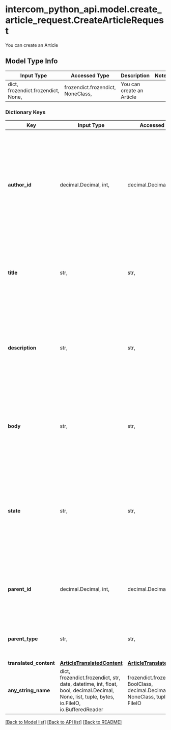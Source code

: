 # intercom_python_api.model.create_article_request.CreateArticleRequest

You can create an Article

## Model Type Info
Input Type | Accessed Type | Description | Notes
------------ | ------------- | ------------- | -------------
dict, frozendict.frozendict, None,  | frozendict.frozendict, NoneClass,  | You can create an Article | 

### Dictionary Keys
Key | Input Type | Accessed Type | Description | Notes
------------ | ------------- | ------------- | ------------- | -------------
**author_id** | decimal.Decimal, int,  | decimal.Decimal,  | The id of the author of the article. For multilingual articles, this will be the id of the author of the default language&#x27;s content. Must be a teammate on the help center&#x27;s workspace. | 
**title** | str,  | str,  | The title of the article.For multilingual articles, this will be the title of the default language&#x27;s content. | 
**description** | str,  | str,  | The description of the article. For multilingual articles, this will be the description of the default language&#x27;s content. | [optional] 
**body** | str,  | str,  | The content of the article. For multilingual articles, this will be the body of the default language&#x27;s content. | [optional] 
**state** | str,  | str,  | Whether the article will be &#x60;published&#x60; or will be a &#x60;draft&#x60;. Defaults to draft. For multilingual articles, this will be the state of the default language&#x27;s content. | [optional] must be one of ["published", "draft", ] 
**parent_id** | decimal.Decimal, int,  | decimal.Decimal,  | The id of the article&#x27;s parent collection or section. An article without this field stands alone. | [optional] 
**parent_type** | str,  | str,  | The type of parent, which can either be a &#x60;collection&#x60; or &#x60;section&#x60;. | [optional] 
**translated_content** | [**ArticleTranslatedContent**](ArticleTranslatedContent.md) | [**ArticleTranslatedContent**](ArticleTranslatedContent.md) |  | [optional] 
**any_string_name** | dict, frozendict.frozendict, str, date, datetime, int, float, bool, decimal.Decimal, None, list, tuple, bytes, io.FileIO, io.BufferedReader | frozendict.frozendict, str, BoolClass, decimal.Decimal, NoneClass, tuple, bytes, FileIO | any string name can be used but the value must be the correct type | [optional]

[[Back to Model list]](../../README.md#documentation-for-models) [[Back to API list]](../../README.md#documentation-for-api-endpoints) [[Back to README]](../../README.md)

